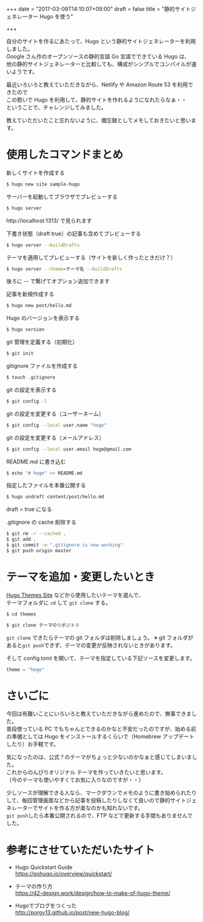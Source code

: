 +++
date = "2017-03-09T14:10:07+09:00"
draft = false
title = "静的サイトジェネレーター Hugo を使う"

+++

自分のサイトを作るにあたって、Hugo という静的サイトジェネレーターを利用しました。  
Google さん作のオープンソースの静的言語 Go 言語でできている Hugo は、  
他の静的サイトジェネレーターと比較しても、構成がシンプルでコンパイルが速いようです。

<!--more-->

最近いろいろと教えていただきながら、Netlify や Amazon Route 53 を利用できたので  
この勢いで Hugo を利用して、静的サイトを作れるようになれたらなぁ・・  
ということで、チャレンジしてみました。

教えていただいたこと忘れないように、備忘録としてメモしておきたいと思います。


# 使用したコマンドまとめ
新しくサイトを作成する
```bash
$ hugo new site sample-hugo
```

サーバーを起動してブラウザでプレビューする
```bash
$ hugo server
```
http://localhost:1313/ で見られます

下書き状態（draft true）の記事も含めてプレビューする
```bash
$ hugo server --buildDrafts
```

テーマを適用してプレビューする（サイトを新しく作ったときだけ？）
```bash
$ hugo server --theme=テーマ名 --buildDrafts
```
後ろに -- で繋げてオプション追加できます

記事を新規作成する
```bash
$ hugo new post/hello.md
```

Hugo のバージョンを表示する
```bash
$ hugo version
```

git 管理を定義する（初期化）
```bash
$ git init
```

gitignore ファイルを作成する
```bash
$ touch .gitignore
```

git の設定を表示する
```bash
$ git config -l
```

git の設定を変更する（ユーザーネーム）
```bash
$ git config --local user.name "hoge"
```

git の設定を変更する（メールアドレス）
```bash
$ git config --local user.email hoge@gmail.com
```

README.md に書き込む
```bash
$ echo "# hoge" >> README.md
```

指定したファイルを本番公開する
```bash
$ hugo undraft content/post/hello.md
```
draft = true になる

.gitignore の cache 削除する
```bash
$ git rm -r --cached .
$ git add .
$ git commit -m ".gitignore is now working"
$ git push origin master
```


# テーマを追加・変更したいとき
[Hugo Themes Site](http://themes.gohugo.io/) などから使用したいテーマを選んで、  
テーマフォルダに `cd` して `git clone` する。

```bash
$ cd themes
```

```bash
$ git clone テーマのリポジトリ
```

`git clone` できたらテーマの git フォルダは削除しましょう。
※ git フォルダがあると`git push`できず、テーマの変更が反映されないときがあります。

そして config.toml を開いて、テーマを指定している下記ソースを変更します。

```js
theme = "hoge"
```


# さいごに
今回は有難いことにいろいろと教えていただきながら進めたので、無事できました。  
普段使っている PC でもちゃんとできるのかなと不安だったのですが、始める前の準備としては Hugo をインストールするくらいで（Homebrew アップデートしたり）お手軽です。

気になったのは、公式？のテーマがちょっと少ないのかなぁと感じてしまいました。  
これからのんびりオリジナル テーマを作っていきたいと思います。  
（今のテーマも使いやすくてお気に入りなのですが・・）

少しソースが理解できる人なら、マークダウンでメモのように書き始められたりして、毎回管理画面などから記事を投稿したりしなくて良いので静的サイトジェネレーターでサイトを作る方が楽なのかも知れないです。  
`git push`したら本番公開されるので、FTP などで更新する手間もありませんでした。


# 参考にさせていただいたサイト
- Hugo Quickstart Guide  
https://gohugo.io/overview/quickstart/

- テーマの作り方  
https://42-design.work/design/how-to-make-of-hugo-theme/

- Hugoでブログをつくった  
http://porgy13.github.io/post/new-hugo-blog/
